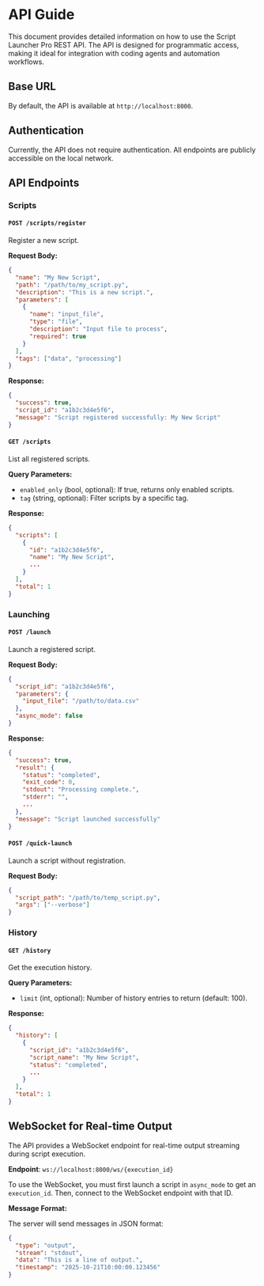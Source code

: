 # API Guide

This document provides detailed information on how to use the Script Launcher Pro REST API. The API is designed for programmatic access, making it ideal for integration with coding agents and automation workflows.

## Base URL

By default, the API is available at `http://localhost:8000`.

## Authentication

Currently, the API does not require authentication. All endpoints are publicly accessible on the local network.

## API Endpoints

### Scripts

#### `POST /scripts/register`

Register a new script.

**Request Body:**

```json
{
  "name": "My New Script",
  "path": "/path/to/my_script.py",
  "description": "This is a new script.",
  "parameters": [
    {
      "name": "input_file",
      "type": "file",
      "description": "Input file to process",
      "required": true
    }
  ],
  "tags": ["data", "processing"]
}
```

**Response:**

```json
{
  "success": true,
  "script_id": "a1b2c3d4e5f6",
  "message": "Script registered successfully: My New Script"
}
```

#### `GET /scripts`

List all registered scripts.

**Query Parameters:**

*   `enabled_only` (bool, optional): If true, returns only enabled scripts.
*   `tag` (string, optional): Filter scripts by a specific tag.

**Response:**

```json
{
  "scripts": [
    {
      "id": "a1b2c3d4e5f6",
      "name": "My New Script",
      ...
    }
  ],
  "total": 1
}
```

### Launching

#### `POST /launch`

Launch a registered script.

**Request Body:**

```json
{
  "script_id": "a1b2c3d4e5f6",
  "parameters": {
    "input_file": "/path/to/data.csv"
  },
  "async_mode": false
}
```

**Response:**

```json
{
  "success": true,
  "result": {
    "status": "completed",
    "exit_code": 0,
    "stdout": "Processing complete.",
    "stderr": "",
    ...
  },
  "message": "Script launched successfully"
}
```

#### `POST /quick-launch`

Launch a script without registration.

**Request Body:**

```json
{
  "script_path": "/path/to/temp_script.py",
  "args": ["--verbose"]
}
```

### History

#### `GET /history`

Get the execution history.

**Query Parameters:**

*   `limit` (int, optional): Number of history entries to return (default: 100).

**Response:**

```json
{
  "history": [
    {
      "script_id": "a1b2c3d4e5f6",
      "script_name": "My New Script",
      "status": "completed",
      ...
    }
  ],
  "total": 1
}
```

## WebSocket for Real-time Output

The API provides a WebSocket endpoint for real-time output streaming during script execution.

**Endpoint**: `ws://localhost:8000/ws/{execution_id}`

To use the WebSocket, you must first launch a script in `async_mode` to get an `execution_id`. Then, connect to the WebSocket endpoint with that ID.

**Message Format:**

The server will send messages in JSON format:

```json
{
  "type": "output",
  "stream": "stdout",
  "data": "This is a line of output.",
  "timestamp": "2025-10-21T10:00:00.123456"
}
```

